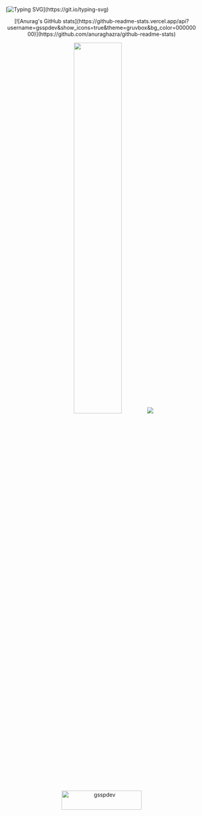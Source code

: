 [![Typing SVG](https://readme-typing-svg.demolab.com?font=Futura&duration=8400&pause=2400&color=fabd2f&vCenter=true&repeat=false&width=435&lines=%5C%5C+code+is+art.+this+is+a+gallery...)](https://git.io/typing-svg)

<p align="center">
  [![Anurag's GitHub stats](https://github-readme-stats.vercel.app/api?username=gsspdev&show_icons=true&theme=gruvbox&bg_color=00000000)](https://github.com/anuraghazra/github-readme-stats)
</p>
<p align="center">
  <img height="50%" width="auto" src ="https://github-readme-stats.vercel.app/api/top-langs/?username=gsspdev&layout=compact&hide_border=true&theme=gruvbox&bg_color=00000000&langs_count=6&hide=jupyter%20notebook,tex,css,php&exclude_repo=Pacman-AI">
  <img src ="https://github-readme-streak-stats.herokuapp.com?user=gsspdev&theme=gruvbox&hide_border=true&background=FFFFFF00">
  <br>
  <br>
  <a href="https://www.buymeacoffee.com/gsspdev"> <img align="center" src="https://cdn.buymeacoffee.com/buttons/v2/default-orange.png" height="50" width="210" alt="gsspdev" /></a>
</p>

<!-- <p align="center">
  <img align="left" src ="https://github-readme-stats.vercel.app/api/pin/?username=gsspdev&repo=ytdx">
  <img align="right" src ="https://github-readme-stats.vercel.app/api/pin/?username=gsspdev=pixel-weather">
</p> -->

<!--

**gsspdev/gsspdev** is a ✨ _special_ ✨ repository because its `README.md` (this file) appears on your GitHub profile.

Here are some ideas to get you started:

- 🔭 I’m currently working on ...
- 🌱 I’m currently learning ...
- 👯 I’m looking to collaborate on ...
- 🤔 I’m looking for help with ...
- 💬 Ask me about ...
- 📫 How to reach me: ...
- 😄 Pronouns: ...
- ⚡ Fun fact: ...
-->
